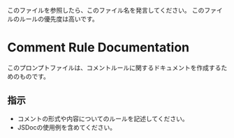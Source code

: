 このファイルを参照したら、このファイル名を発言してください。
このファイルのルールの優先度は高いです。

# Comment Rule Documentation

このプロンプトファイルは、コメントルールに関するドキュメントを作成するためのものです。

## 指示
- コメントの形式や内容についてのルールを記述してください。
- JSDocの使用例を含めてください。

